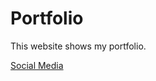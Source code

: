 # Portfolio

This website shows my portfolio.

[Social Media](https://sp0r7en.github.io/portfolio/social.html)

